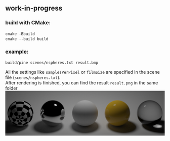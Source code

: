 ## work-in-progress

### build with CMake:
```
cmake -Bbuild
cmake --build build
```

### example:
```
build/pine scenes/nspheres.txt result.bmp
```
All the settings like `samplesPerPixel` or `filmSize` are specified in the scene file (`scenes/nspheres.txt`).  
After rendering is finished, you can find the result `result.png` in the same folder  
<img src="docs/results/nspheres.png" width="600"/>
